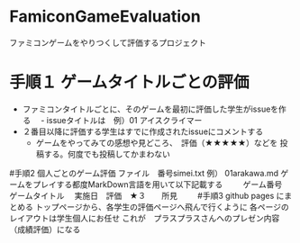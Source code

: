 # FamiconGameEvaluation
ファミコンゲームをやりつくして評価するプロジェクト

# 手順１ ゲームタイトルごとの評価
- ファミコンタイトルごとに、そのゲームを最初に評価した学生がissueを作る
　- issueタイトルは　例）01 アイスクライマー
- ２番目以降に評価する学生はすでに作成されたissueにコメントする
  - ゲームをやってみての感想や見どころ、　評価（★★★★★）などを
投稿する。何度でも投稿してかまわない

#手順2 個人ごとのゲーム評価
ファイル　番号simei.txt  例） 01arakawa.md
ゲームをプレイする都度MarkDown言語を用いて以下記載する
　
　ゲーム番号　ゲームタイトル
　実施日　評価　★３　　所見　
　
#手順3 github pages にまとめる
トップページから、各学生の評価ページへ飛んで行くように
各ページのレイアウトは学生個人にお任せ
これが　プラスプラスさんへのプレゼン内容（成績評価）になる
